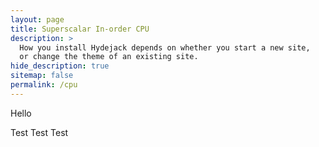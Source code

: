 ```yaml
---
layout: page
title: Superscalar In-order CPU
description: >
  How you install Hydejack depends on whether you start a new site,
  or change the theme of an existing site.
hide_description: true
sitemap: false
permalink: /cpu
---
```


Hello 

Test 
Test
Test